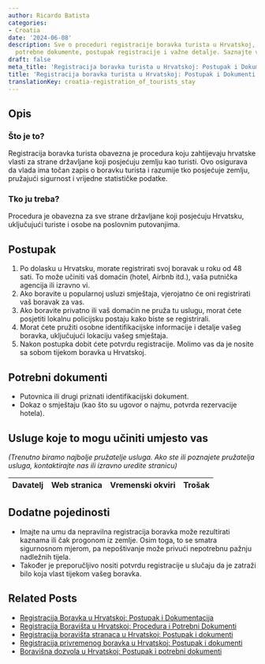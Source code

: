 ```yaml
---
author: Ricardo Batista
categories:
- Croatia
date: '2024-06-08'
description: Sve o proceduri registracije boravka turista u Hrvatskoj, uključujući
  potrebne dokumente, postupak registracije i važne detalje. Saznajte više!
draft: false
meta_title: 'Registracija boravka turista u Hrvatskoj: Postupak i Dokumenti'
title: 'Registracija boravka turista u Hrvatskoj: Postupak i Dokumenti'
translationKey: croatia-registration_of_tourists_stay
---
```



## Opis
### Što je to?
Registracija boravka turista obavezna je procedura koju zahtijevaju hrvatske vlasti za strane državljane koji posjećuju zemlju kao turisti. Ovo osigurava da vlada ima točan zapis o boravku turista i razumije tko posjećuje zemlju, pružajući sigurnost i vrijedne statističke podatke.

### Tko ju treba?
Procedura je obavezna za sve strane državljane koji posjećuju Hrvatsku, uključujući turiste i osobe na poslovnim putovanjima.

## Postupak
1. Po dolasku u Hrvatsku, morate registrirati svoj boravak u roku od 48 sati. To može učiniti vaš domaćin (hotel, Airbnb itd.), vaša putnička agencija ili izravno vi.
2. Ako boravite u popularnoj usluzi smještaja, vjerojatno će oni registrirati vaš boravak za vas.
3. Ako boravite privatno ili vaš domaćin ne pruža tu uslugu, morat ćete posjetiti lokalnu policijsku postaju kako biste se registrirali.
4. Morat ćete pružiti osobne identifikacijske informacije i detalje vašeg boravka, uključujući lokaciju vašeg smještaja.
5. Nakon postupka dobit ćete potvrdu registracije. Molimo vas da je nosite sa sobom tijekom boravka u Hrvatskoj.

## Potrebni dokumenti
- Putovnica ili drugi priznati identifikacijski dokument.
- Dokaz o smještaju (kao što su ugovor o najmu, potvrda rezervacije hotela).

## Usluge koje to mogu učiniti umjesto vas

_(Trenutno biramo najbolje pružatelje usluga. Ako ste ili poznajete pružatelja usluga, kontaktirajte nas ili izravno uredite stranicu)_

| Davatelj | Web stranica | Vremenski okviri | Trošak |
| --------------- | --------------- | :-------------: | :-------------: |

## Dodatne pojedinosti
- Imajte na umu da nepravilna registracija boravka može rezultirati kaznama ili čak progonom iz zemlje. Osim toga, to se smatra sigurnosnom mjerom, pa nepoštivanje može privući nepotrebnu pažnju nadležnih tijela.
- Također je preporučljivo nositi potvrdu registracije u slučaju da je zatraži bilo koja vlast tijekom vašeg boravka.


## Related Posts

- [Registracija Boravka u Hrvatskoj: Postupak i Dokumentacija](https://tramitit.com/hr/guides/croatia/prijava_boravka_pri_ulasku_u_zemlju/)
- [Registracija Boravišta u Hrvatskoj: Procedura i Potrebni Dokumenti](https://tramitit.com/hr/guides/croatia/prijava_prebivalista/)
- [Registracija boravišta stranaca u Hrvatskoj: Postupak i dokumenti](https://tramitit.com/hr/guides/croatia/prijava_prebivalista_stranaca/)
- [Registracija privremenog boravka u Hrvatskoj: Postupak i dokumenti](https://tramitit.com/hr/guides/croatia/prijava_boravista/)
- [Boravišna dozvola u Hrvatskoj: Postupak i potrebni dokumenti](https://tramitit.com/hr/guides/croatia/dobivanje_dozvole_za_useljenje/)